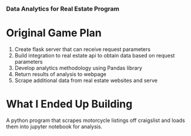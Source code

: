 ### Data Analytics for Real Estate Program

# Original Game Plan

1. Create flask server that can receive request parameters
2. Build integration to real estate api to obtain data based on request parameters
3. Develop analytics methodology using Pandas library
4. Return results of analysis to webpage
5. Scrape additional data from real estate websites and serve

# What I Ended Up Building

A python program that scrapes motorcycle listings off craigslist and loads them into jupyter notebook for analysis.

